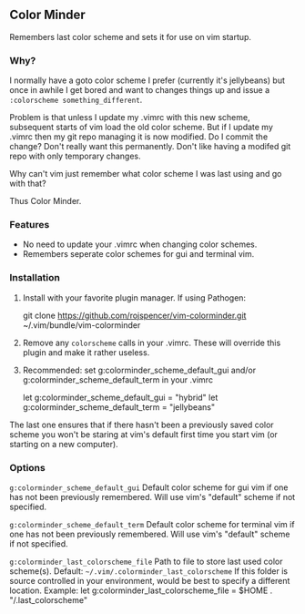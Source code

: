 ## Color Minder

Remembers last color scheme and sets it for use on vim startup.

### Why?

I normally have a goto color scheme I prefer (currently it's jellybeans) but once in awhile I get bored and want to changes things up and issue a `:colorscheme something_different`.

Problem is that unless I update my .vimrc with this new scheme, subsequent starts of vim load the old color scheme.  But if I update my .vimrc then my git repo managing it is now modified.  Do I commit the change?  Don't really want this permanently.  Don't like having a modifed git repo with only temporary changes.

Why can't vim just remember what color scheme I was last using and go with that?

Thus Color Minder.

### Features

* No need to update your .vimrc when changing color schemes.
* Remembers seperate color schemes for gui and terminal vim.

### Installation

1) Install with your favorite plugin manager.  If using Pathogen:

    git clone https://github.com/rojspencer/vim-colorminder.git ~/.vim/bundle/vim-colorminder

2) Remove any `colorscheme` calls in your .vimrc.  These will override this plugin and make it rather useless.

3) Recommended: set g:colorminder_scheme_default_gui and/or g:colorminder_scheme_default_term in your .vimrc

    let g:colorminder_scheme_default_gui = "hybrid"
    let g:colorminder_scheme_default_term = "jellybeans"

The last one ensures that if there hasn't been a previously saved color scheme you won't be staring at vim's default first time you start vim (or starting on a new computer).

### Options

`g:colorminder_scheme_default_gui`
  Default color scheme for gui vim if one has not been previously remembered.
  Will use vim's "default" scheme if not specified.

`g:colorminder_scheme_default_term`
  Default color scheme for terminal vim if one has not been previously remembered.
  Will use vim's "default" scheme if not specified.

`g:colorminder_last_colorscheme_file`
  Path to file to store last used color scheme(s).
  Default: `~/.vim/.colorminder_last_colorscheme`
  If this folder is source controlled in your environment, would be best to specify a different location.
  Example:
    let g:colorminder_last_colorscheme_file = $HOME . "/.last_colorscheme"


